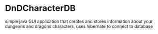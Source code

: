 # DnDCharacterDB
simple java GUI application that creates and stores information about your dungeons and dragons characters, uses hibernate to connect to database

